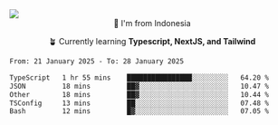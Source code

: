 
<img align = "center" src="https://readme-typing-svg.herokuapp.com?font=Fira+Code&size=25&pause=1000&color=00F713&center=true&vCenter=true&random=false&width=850&height=70&lines=Hi+There+%F0%9F%91%8B%2C+Im+Julian+Caesar;"/>
<br>

<div align = "center">
  📌 I'm from Indonesia
  
  🪴 Currently learning **Typescript, NextJS, and Tailwind**
</div>

<!--START_SECTION:waka-->

```txt
From: 21 January 2025 - To: 28 January 2025

TypeScript   1 hr 55 mins    ████████████████░░░░░░░░░   64.20 %
JSON         18 mins         ██▓░░░░░░░░░░░░░░░░░░░░░░   10.47 %
Other        18 mins         ██▓░░░░░░░░░░░░░░░░░░░░░░   10.44 %
TSConfig     13 mins         ██░░░░░░░░░░░░░░░░░░░░░░░   07.48 %
Bash         12 mins         █▓░░░░░░░░░░░░░░░░░░░░░░░   07.05 %
```

<!--END_SECTION:waka-->
